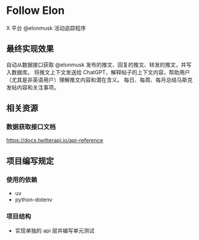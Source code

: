 # Follow Elon
X 平台 @elonmusk 活动追踪程序

## 最终实现效果
自动从数据接口获取 @elonmusk 发布的推文、回复的推文、转发的推文，并写入数据库。
将推文上下文发送给 ChatGPT，解释帖子的上下文内容，帮助用户（尤其是非英语用户）理解推文内容和潜在含义。
每日、每周、每月总结马斯克发帖内容和关注事项。

## 相关资源

### 数据获取接口文档
https://docs.twitterapi.io/api-reference

## 项目编写规定
### 使用的依赖
- uv
- python-dotenv
### 项目结构
- 实现单独的 api 层并编写单元测试